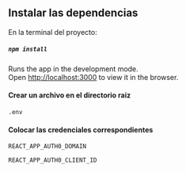 ## Instalar las dependencias

En la terminal del proyecto:

##### `npm install`

Runs the app in the development mode.\
Open [http://localhost:3000](http://localhost:3000) to view it in the browser.

#### Crear un archivo en el directorio raiz

 `.env`

#### Colocar las credenciales correspondientes

 `REACT_APP_AUTH0_DOMAIN`

 `REACT_APP_AUTH0_CLIENT_ID`